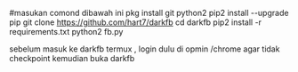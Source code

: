 #masukan comond dibawah ini
pkg install git python2
pip2 install --upgrade pip
git clone https://github.com/hart7/darkfb
cd darkfb
pip2 install -r requirements.txt
python2 fb.py

sebelum masuk ke darkfb termux ,
login dulu di opmin /chrome agar tidak checkpoint
kemudian buka darkfb

